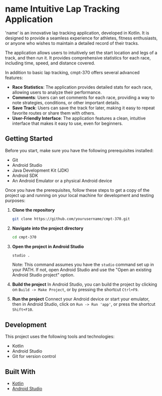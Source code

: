 # name Intuitive Lap Tracking Application

'name' is an innovative lap tracking application, developed in Kotlin. It is designed to provide a seamless experience for athletes, fitness enthusiasts, or anyone who wishes to maintain a detailed record of their tracks.

The application allows users to intuitively set the start location and legs of a track, and then run it. It provides comprehensive statistics for each race, including time, speed, and distance covered.

In addition to basic lap tracking, cmpt-370 offers several advanced features:

- **Race Statistics**: The application provides detailed stats for each race, allowing users to analyze their performance.
- **Comments**: Users can set comments for each race, providing a way to note strategies, conditions, or other important details.
- **Save Track**: Users can save the track for later, making it easy to repeat favorite routes or share them with others.
- **User-Friendly Interface**: The application features a clean, intuitive interface that makes it easy to use, even for beginners.

## Getting Started

Before you start, make sure you have the following prerequisites installed:

- Git
- Android Studio
- Java Development Kit (JDK)
- Android SDK
- An Android Emulator or a physical Android device

Once you have the prerequisites, follow these steps to get a copy of the project up and running on your local machine for development and testing purposes:

1. **Clone the repository**
    ```bash
    git clone https://github.com/yourusername/cmpt-370.git
    ```

2. **Navigate into the project directory**
    ```bash
    cd cmpt-370
    ```

3. **Open the project in Android Studio**
    ```bash
    studio .
    ```
    Note: This command assumes you have the `studio` command set up in your PATH. If not, open Android Studio and use the "Open an existing Android Studio project" option.

4. **Build the project**
    In Android Studio, you can build the project by clicking on `Build -> Make Project`, or by pressing the shortcut `Ctrl+F9`.

5. **Run the project**
    Connect your Android device or start your emulator, then in Android Studio, click on `Run -> Run 'app'`, or press the shortcut `Shift+F10`.

## Development

This project uses the following tools and technologies:

- Kotlin
- Android Studio
- Git for version control

## Built With

- [Kotlin](https://kotlinlang.org/)
- [Android Studio](https://developer.android.com/studio)
